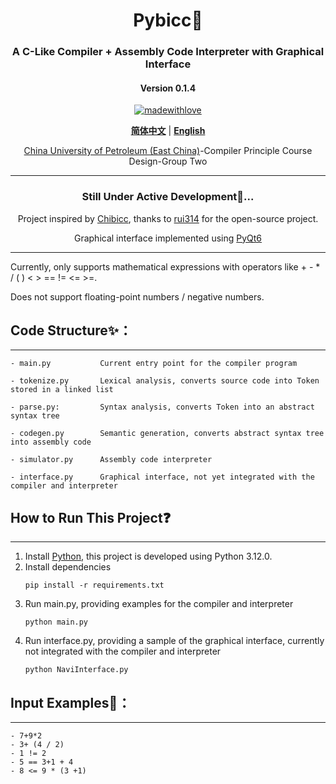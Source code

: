 <div align="center">
<h1> Pybicc💯</h1>

### A C-Like Compiler + Assembly Code Interpreter with Graphical Interface


#### Version 0.1.4


[![madewithlove](https://img.shields.io/badge/made_with-%E2%9D%A4-red?style=for-the-badge&labelColor=orange)](https://github.com/TochusC/ai-assistant-teaching-website)

[**简体中文**](./README.md) | [**English**](./docs/en/README.md)


[China University of Petroleum (East China)](https://upc.edu.cn/)-Compiler Principle Course Design-Group Two

---

<div align="center">

### Still Under Active Development🔨...

Project inspired by [Chibicc](https://github.com/rui314/chibicc), thanks to [rui314](https://github.com/rui314) for the open-source project.

Graphical interface implemented using [PyQt6](https://riverbankcomputing.com/software/pyqt/intro)

</div>

</div>

---

Currently, only supports mathematical expressions with operators like + - * / ( ) < > == != <= >=.

Does not support floating-point numbers / negative numbers.


## Code Structure✨：

---

    - main.py           Current entry point for the compiler program

    - tokenize.py       Lexical analysis, converts source code into Token stored in a linked list

    - parse.py:         Syntax analysis, converts Token into an abstract syntax tree

    - codegen.py        Semantic generation, converts abstract syntax tree into assembly code

    - simulator.py      Assembly code interpreter

    - interface.py      Graphical interface, not yet integrated with the compiler and interpreter

## How to Run This Project❓

---

1. Install [Python](https://www.python.org/), this project is developed using Python 3.12.0.
2. Install dependencies
    ```shell
    pip install -r requirements.txt
    ```
1. Run main.py, providing examples for the compiler and interpreter
    ```shell
    python main.py
    ```
1. Run interface.py, providing a sample of the graphical interface, currently not integrated with the compiler and interpreter
    ```shell
    python NaviInterface.py
    ```
   
   

## Input Examples👾：

---
    - 7+9*2
    - 3+ (4 / 2)
    - 1 != 2
    - 5 == 3+1 + 4
    - 8 <= 9 * (3 +1)
